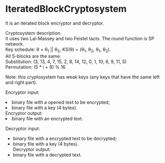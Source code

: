 # IteratedBlockCryptosystem
It is an iterated block encryptor and decryptor. 

Cryptosystem description.<br>
It uses two Lai-Massey and two Feistel tacts. The round function is SP network.<br>
Key schedule: θ = θ<sub>1</sub> || θ<sub>2</sub>, KS(θ) = (θ<sub>1</sub>, θ<sub>2</sub>, θ<sub>1</sub>, θ<sub>2</sub>).<br>
All S-blocks are the same:<br>
Substitution: (3, 13, 4, 7, 15, 2, 8, 14, 12, 0, 1, 10, 6, 9, 11, 5)<br>
Permutation: (5 * i + 9) % 16<br>

Note: this cryptosystem has weak keys (any keys that have the same left and right part).

Encryptor input: 
<li>binary file with a opened text to be encrypted; </li>
<li>binary file with a key (4 bytes). </li>
Encryptor output:
<li>binary file with an encrypted text. </li>

Decryptor input: 
- binary file with a encrypted text to be decrypted;
- binary file with a key (4 bytes). <br>
Decryptor output:
- binary file with a decrypted text.
